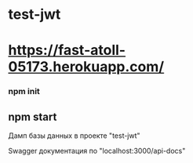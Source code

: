 # test-jwt
# https://fast-atoll-05173.herokuapp.com/

### npm init
## npm start

Дамп базы данных в проекте "test-jwt"

Swagger документация по "localhost:3000/api-docs" 
